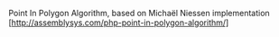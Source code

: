 Point In Polygon Algorithm, based on Michaël Niessen implementation [http://assemblysys.com/php-point-in-polygon-algorithm/]